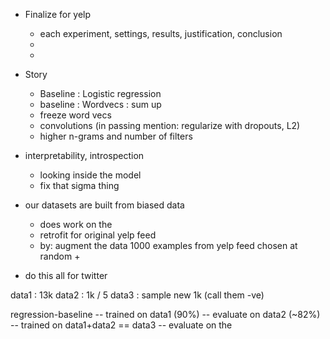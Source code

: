 * Finalize for yelp
  - each experiment, settings, results, justification, conclusion
  - 
  - 
* Story
  - Baseline : Logistic regression
  - baseline : Wordvecs : sum up 
  - freeze word vecs
  - convolutions (in passing mention: regularize with dropouts, L2)
  - higher n-grams and number of filters

* interpretability, introspection
  - looking inside the model
  - fix that sigma thing

* our datasets are built from biased data
  - does work on the 
  - retrofit for original yelp feed
  - by: augment the data 1000 examples from yelp feed chosen at random
    + 

* do this all for twitter




data1 : 13k
data2 : 1k / 5
data3 : sample new 1k (call them -ve)


regression-baseline
 -- trained on data1 (90%)
 -- evaluate on data2 (~82%)
 -- trained on data1+data2 == data3
 -- evaluate on the 